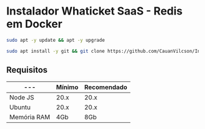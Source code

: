 # Instalador Whaticket SaaS - Redis em Docker

```bash
sudo apt -y update && apt -y upgrade
```


```bash
sudo apt install -y git && git clone https://github.com/CauanVilcson/Install-Whaticket-Saas.git instalador && sudo chmod -R 777 instalador  && cd instalador  && sudo ./install_primaria
```
## Requisitos

| --- | Mínimo | Recomendado |
| --- | --- | --- |
| Node JS | 20.x | 20.x |
| Ubuntu | 20.x | 20.x |
| Memória RAM | 4Gb | 8Gb |  

